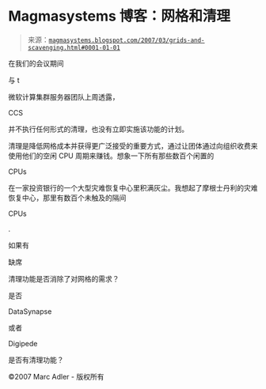 <!--yml

分类：未分类

日期：2024-05-18 05:10:49

-->

# Magmasystems 博客：网格和清理

> 来源：[`magmasystems.blogspot.com/2007/03/grids-and-scavenging.html#0001-01-01`](http://magmasystems.blogspot.com/2007/03/grids-and-scavenging.html#0001-01-01)

在我们的会议期间

与 t

微软计算集群服务器团队上周透露，

CCS

并不执行任何形式的清理，也没有立即实施该功能的计划。

清理是降低网格成本并获得更广泛接受的重要方式，通过让团体通过向组织收费来使用他们的空闲 CPU 周期来赚钱。想象一下所有那些数百个闲置的

CPUs

在一家投资银行的一个大型灾难恢复中心里积满灰尘。我想起了摩根士丹利的灾难恢复中心，那里有数百个未触及的隔间

CPUs

.

如果有

缺席

清理功能是否消除了对网格的需求？

是否

DataSynapse

或者

Digipede

是否有清理功能？

©2007 Marc Adler - 版权所有
